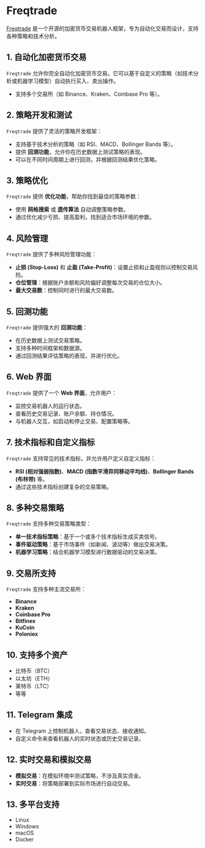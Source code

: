 # Freqtrade

[Freqtrade](https://www.freqtrade.io/) 是一个开源的加密货币交易机器人框架，专为自动化交易而设计，支持各种策略和技术分析。

<DocsAD/>

## 1. 自动化加密货币交易
`Freqtrade` 允许你完全自动化加密货币交易。它可以基于自定义的策略（如技术分析或机器学习模型）自动执行买入、卖出操作。
- 支持多个交易所（如 Binance、Kraken、Coinbase Pro 等）。

## 2. 策略开发和测试
`Freqtrade` 提供了灵活的策略开发框架：
- 支持基于技术分析的策略（如 RSI、MACD、Bollinger Bands 等）。
- 提供 **回测功能**，允许你在历史数据上测试策略的表现。
- 可以在不同时间周期上进行回测，并根据回测结果优化策略。

## 3. 策略优化
`Freqtrade` 提供 **优化功能**，帮助你找到最佳的策略参数：
- 使用 **网格搜索** 或 **遗传算法** 自动调整策略参数。
- 通过优化减少亏损、提高盈利，找到适合市场环境的参数。

## 4. 风险管理
`Freqtrade` 提供了多种风险管理功能：
- **止损 (Stop-Loss)** 和 **止盈 (Take-Profit)**：设置止损和止盈规则以控制交易风险。
- **仓位管理**：根据账户余额和风险偏好调整每次交易的仓位大小。
- **最大交易数**：控制同时进行的最大交易数。

## 5. 回测功能
`Freqtrade` 提供强大的 **回测功能**：
- 在历史数据上测试交易策略。
- 支持多种时间框架和数据源。
- 通过回测结果评估策略的表现，并进行优化。

## 6. Web 界面
`Freqtrade` 提供了一个 **Web 界面**，允许用户：
- 监控交易机器人的运行状态。
- 查看历史交易记录、账户余额、持仓情况。
- 与机器人交互，如启动和停止交易、配置策略等。

## 7. 技术指标和自定义指标
`Freqtrade` 支持常见的技术指标，并允许用户定义自定义指标：
- **RSI (相对强弱指数)**、**MACD (指数平滑异同移动平均线)**、**Bollinger Bands (布林带)** 等。
- 通过这些技术指标创建复杂的交易策略。

## 8. 多种交易策略
`Freqtrade` 支持多种交易策略类型：
- **单一技术指标策略**：基于一个或多个技术指标生成买卖信号。
- **事件驱动策略**：基于市场事件（如新闻、波动等）做出交易决策。
- **机器学习策略**：结合机器学习模型进行数据驱动的交易决策。

## 9. 交易所支持
`Freqtrade` 支持多种主流交易所：
- **Binance**
- **Kraken**
- **Coinbase Pro**
- **Bitfinex**
- **KuCoin**
- **Poloniex**

## 10. 支持多个资产

- 比特币（BTC）
- 以太坊（ETH）
- 莱特币（LTC）
- 等等

## 11. Telegram 集成

- 在 Telegram 上控制机器人，查看交易状态、接收通知。
- 自定义命令来查看机器人的实时状态或历史交易记录。

## 12. 实时交易和模拟交易

- **模拟交易**：在模拟环境中测试策略，不涉及真实资金。
- **实时交易**：将策略部署到实际市场进行自动交易。

## 13. 多平台支持

- Linux
- Windows
- macOS
- Docker